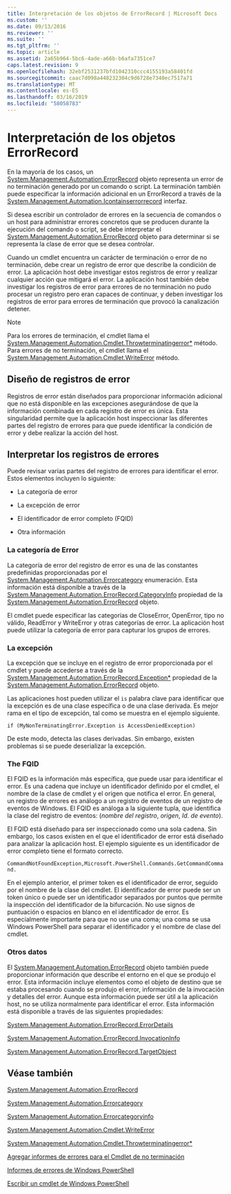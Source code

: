 ```yaml
---
title: Interpretación de los objetos de ErrorRecord | Microsoft Docs
ms.custom: ''
ms.date: 09/13/2016
ms.reviewer: ''
ms.suite: ''
ms.tgt_pltfrm: ''
ms.topic: article
ms.assetid: 2a65b964-5bc6-4ade-a66b-b6afa7351ce7
caps.latest.revision: 9
ms.openlocfilehash: 32ebf2531237bfd1042310ccc4155193a58401fd
ms.sourcegitcommit: caac7d098a448232304c9d6728e7340ec7517a71
ms.translationtype: MT
ms.contentlocale: es-ES
ms.lasthandoff: 03/16/2019
ms.locfileid: "58058783"
---
```

# <a name="interpreting-errorrecord-objects"></a>Interpretación de los objetos ErrorRecord

En la mayoría de los casos, un [System.Management.Automation.ErrorRecord](/dotnet/api/System.Management.Automation.ErrorRecord) objeto representa un error de no terminación generado por un comando o script. La terminación también puede especificar la información adicional en un ErrorRecord a través de la [System.Management.Automation.Icontainserrorrecord](/dotnet/api/System.Management.Automation.IContainsErrorRecord) interfaz.

Si desea escribir un controlador de errores en la secuencia de comandos o un host para administrar errores concretos que se producen durante la ejecución del comando o script, se debe interpretar el [System.Management.Automation.ErrorRecord](/dotnet/api/System.Management.Automation.ErrorRecord) objeto para determinar si se representa la clase de error que se desea controlar.

Cuando un cmdlet encuentra un carácter de terminación o error de no terminación, debe crear un registro de error que describe la condición de error. La aplicación host debe investigar estos registros de error y realizar cualquier acción que mitigará el error. La aplicación host también debe investigar los registros de error para errores de no terminación no pudo procesar un registro pero eran capaces de continuar, y deben investigar los registros de error para errores de terminación que provocó la canalización detener.

> [!NOTE]
> Para los errores de terminación, el cmdlet llama el [System.Management.Automation.Cmdlet.Throwterminatingerror*](/dotnet/api/System.Management.Automation.Cmdlet.ThrowTerminatingError) método. Para errores de no terminación, el cmdlet llama el [System.Management.Automation.Cmdlet.WriteError](/dotnet/api/System.Management.Automation.Cmdlet.WriteError) método.

## <a name="error-record-design"></a>Diseño de registros de error

Registros de error están diseñados para proporcionar información adicional que no está disponible en las excepciones asegurándose de que la información combinada en cada registro de error es única. Esta singularidad permite que la aplicación host inspeccionar las diferentes partes del registro de errores para que puede identificar la condición de error y debe realizar la acción del host.

## <a name="interpreting-error-records"></a>Interpretar los registros de errores

Puede revisar varias partes del registro de errores para identificar el error. Estos elementos incluyen lo siguiente:

- La categoría de error

- La excepción de error

- El identificador de error completo (FQID)

- Otra información

### <a name="the-error-category"></a>La categoría de Error

La categoría de error del registro de error es una de las constantes predefinidas proporcionadas por el [System.Management.Automation.Errorcategory](/dotnet/api/System.Management.Automation.ErrorCategory) enumeración. Esta información está disponible a través de la [System.Management.Automation.ErrorRecord.CategoryInfo](/dotnet/api/System.Management.Automation.ErrorRecord.CategoryInfo) propiedad de la [System.Management.Automation.ErrorRecord](/dotnet/api/System.Management.Automation.ErrorRecord) objeto.

El cmdlet puede especificar las categorías de CloseError, OpenError, tipo no válido, ReadError y WriteError y otras categorías de error. La aplicación host puede utilizar la categoría de error para capturar los grupos de errores.

### <a name="the-exception"></a>La excepción

La excepción que se incluye en el registro de error proporcionada por el cmdlet y puede accederse a través de la [System.Management.Automation.ErrorRecord.Exception*](/dotnet/api/System.Management.Automation.ErrorRecord.Exception) propiedad de la [ System.Management.Automation.ErrorRecord](/dotnet/api/System.Management.Automation.ErrorRecord) objeto.

Las aplicaciones host pueden utilizar el `is` palabra clave para identificar que la excepción es de una clase específica o de una clase derivada. Es mejor rama en el tipo de excepción, tal como se muestra en el ejemplo siguiente.

`if (MyNonTerminatingError.Exception is AccessDeniedException)`

De este modo, detecta las clases derivadas. Sin embargo, existen problemas si se puede deserializar la excepción.

### <a name="the-fqid"></a>The FQID

El FQID es la información más específica, que puede usar para identificar el error. Es una cadena que incluye un identificador definido por el cmdlet, el nombre de la clase de cmdlet y el origen que notifica el error. En general, un registro de errores es análogo a un registro de eventos de un registro de eventos de Windows. El FQID es análoga a la siguiente tupla, que identifica la clase del registro de eventos: (*nombre del registro*, *origen*, *Id. de evento*).

El FQID está diseñado para ser inspeccionado como una sola cadena. Sin embargo, los casos existen en el que el identificador de error está diseñado para analizar la aplicación host. El ejemplo siguiente es un identificador de error completo tiene el formato correcto.

`CommandNotFoundException,Microsoft.PowerShell.Commands.GetCommandCommand.`

En el ejemplo anterior, el primer token es el identificador de error, seguido por el nombre de la clase del cmdlet. El identificador de error puede ser un token único o puede ser un identificador separados por puntos que permite la inspección del identificador de la bifurcación. No use signos de puntuación o espacios en blanco en el identificador de error. Es especialmente importante para que no use una coma; una coma se usa Windows PowerShell para separar el identificador y el nombre de clase del cmdlet.

### <a name="other-information"></a>Otros datos

El [System.Management.Automation.ErrorRecord](/dotnet/api/System.Management.Automation.ErrorRecord) objeto también puede proporcionar información que describe el entorno en el que se produjo el error. Esta información incluye elementos como el objeto de destino que se estaba procesando cuando se produjo el error, información de la invocación y detalles del error. Aunque esta información puede ser útil a la aplicación host, no se utiliza normalmente para identificar el error. Esta información está disponible a través de las siguientes propiedades:

[System.Management.Automation.ErrorRecord.ErrorDetails](/dotnet/api/System.Management.Automation.ErrorRecord.ErrorDetails)

[System.Management.Automation.ErrorRecord.InvocationInfo](/dotnet/api/System.Management.Automation.ErrorRecord.InvocationInfo)

[System.Management.Automation.ErrorRecord.TargetObject](/dotnet/api/System.Management.Automation.ErrorRecord.TargetObject)

## <a name="see-also"></a>Véase también

[System.Management.Automation.ErrorRecord](/dotnet/api/System.Management.Automation.ErrorRecord)

[System.Management.Automation.Errorcategory](/dotnet/api/System.Management.Automation.ErrorCategory)

[System.Management.Automation.Errorcategoryinfo](/dotnet/api/System.Management.Automation.ErrorCategoryInfo)

[System.Management.Automation.Cmdlet.WriteError](/dotnet/api/System.Management.Automation.Cmdlet.WriteError)

[System.Management.Automation.Cmdlet.Throwterminatingerror*](/dotnet/api/System.Management.Automation.Cmdlet.ThrowTerminatingError)

[Agregar informes de errores para el Cmdlet de no terminación](./adding-non-terminating-error-reporting-to-your-cmdlet.md)

[Informes de errores de Windows PowerShell](./error-reporting-concepts.md)

[Escribir un cmdlet de Windows PowerShell](./writing-a-windows-powershell-cmdlet.md)
